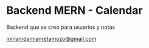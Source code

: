 # Backend MERN - Calendar

Backend que se creo para usuarios y notas

miriamdamianretamozo@gmail.com